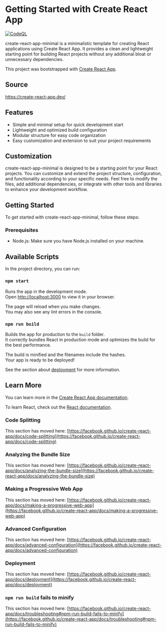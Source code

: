 # Getting Started with Create React App

[![CodeQL](https://github.com/milliorn/create-react-app-minimal/actions/workflows/github-code-scanning/codeql/badge.svg)](https://github.com/milliorn/create-react-app-minimal/actions/workflows/github-code-scanning/codeql)

create-react-app-minimal is a minimalistic template for creating React applications using Create React App. It provides a clean and lightweight starting point for building React projects without any additional bloat or unnecessary dependencies.

This project was bootstrapped with [Create React App](https://github.com/facebook/create-react-app).

## Source

<https://create-react-app.dev/>
## Features

- Simple and minimal setup for quick development start
- Lightweight and optimized build configuration
- Modular structure for easy code organization
- Easy customization and extension to suit your project requirements

## Customization

create-react-app-minimal is designed to be a starting point for your React projects. You can customize and extend the project structure, configuration, and functionality according to your specific needs. Feel free to modify the files, add additional dependencies, or integrate with other tools and libraries to enhance your development workflow.

## Getting Started

To get started with create-react-app-minimal, follow these steps:

### Prerequisites

- Node.js: Make sure you have Node.js installed on your machine.

## Available Scripts

In the project directory, you can run:

### `npm start`

Runs the app in the development mode.\
Open [http://localhost:3000](http://localhost:3000) to view it in your browser.

The page will reload when you make changes.\
You may also see any lint errors in the console.

### `npm run build`

Builds the app for production to the `build` folder.\
It correctly bundles React in production mode and optimizes the build for the best performance.

The build is minified and the filenames include the hashes.\
Your app is ready to be deployed!

See the section about [deployment](https://facebook.github.io/create-react-app/docs/deployment) for more information.

## Learn More

You can learn more in the [Create React App documentation](https://facebook.github.io/create-react-app/docs/getting-started).

To learn React, check out the [React documentation](https://reactjs.org/).

### Code Splitting

This section has moved here: [https://facebook.github.io/create-react-app/docs/code-splitting](https://facebook.github.io/create-react-app/docs/code-splitting)

### Analyzing the Bundle Size

This section has moved here: [https://facebook.github.io/create-react-app/docs/analyzing-the-bundle-size](https://facebook.github.io/create-react-app/docs/analyzing-the-bundle-size)

### Making a Progressive Web App

This section has moved here: [https://facebook.github.io/create-react-app/docs/making-a-progressive-web-app](https://facebook.github.io/create-react-app/docs/making-a-progressive-web-app)

### Advanced Configuration

This section has moved here: [https://facebook.github.io/create-react-app/docs/advanced-configuration](https://facebook.github.io/create-react-app/docs/advanced-configuration)

### Deployment

This section has moved here: [https://facebook.github.io/create-react-app/docs/deployment](https://facebook.github.io/create-react-app/docs/deployment)

### `npm run build` fails to minify

This section has moved here: [https://facebook.github.io/create-react-app/docs/troubleshooting#npm-run-build-fails-to-minify](https://facebook.github.io/create-react-app/docs/troubleshooting#npm-run-build-fails-to-minify)

